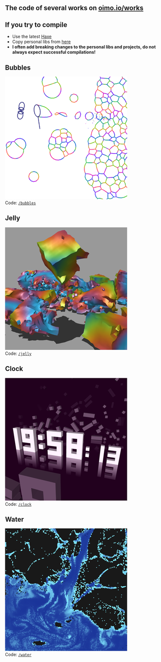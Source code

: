The code of several works on [oimo.io/works](https://oimo.io/works)
---

## If you try to compile
- Use the latest [Haxe](https://haxe.org/)
- Copy personal libs from [here](https://github.com/saharan/haxelibs/)
- **I often add breaking changes to the personal libs and projects, do not always expect successful compilations!**

## Bubbles
[![](imgs/bubbles.png)](https://oimo.io/works/bubbles)  
Code: [`/bubbles`](bubbles)

## Jelly
[![](imgs/jelly.png)](https://oimo.io/works/jelly)  
Code: [`/jelly`](jelly)

## Clock
[![](imgs/clock.png)](https://oimo.io/works/clock)  
Code: [`/clock`](clock)

## Water
[![](imgs/water.png)](https://oimo.io/works/water)  
Code: [`/water`](water)
